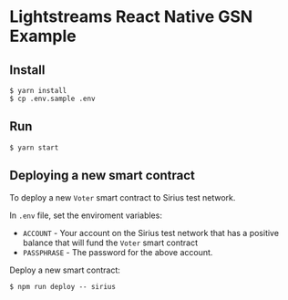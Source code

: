 # Lightstreams React Native GSN Example

## Install

```
$ yarn install
$ cp .env.sample .env
```

## Run
```
$ yarn start
```

## Deploying a new smart contract

To deploy a new `Voter` smart contract to Sirius test network.

In `.env` file, set the enviroment variables:

- `ACCOUNT` - Your account on the Sirius test network that has a positive balance that will fund the `Voter` smart contract
- `PASSPHRASE` - The password for the above account.

Deploy a new smart contract:

```
$ npm run deploy -- sirius
```